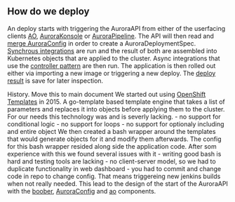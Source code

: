 ## How do we deploy
An deploy starts with triggering the AuroraAPI from either of the userfacing clients [AO](aurora#ao), [AuroraKonsole](aurora#auroraKonsole) or [AuroraPipeline](aurora#auroraPipeline). The API will then read and [merge AuroraConfig](aurora#AuroraConfig) in order to create a AuroraDeploymentSpec. [Synchrous integrations](aurora#integrationSyncronous) are run and the result of both are assembled into Kubernetes objects that are applied to the cluster. Async integrations that use the [controller pattern](https://kubernetes.io/docs/concepts/api-extension/custom-resources/#custom-controllers) are then run. The application is then rolled out either via importing a new image or triggering a new deploy. The [deploy result](aurora#deployResult) is save for later inspection.


History. Move this to main document
We started out using [OpenShift Templates](https://docs.openshift.org/latest/dev_guide/templates.html) in 2015. A go-template based template engine that takes a list of parameters and replaces it into objects before applying them to the cluster. For our needs this technology was and is severly lacking. - no support for conditional logic - no support for loops - no support for optionaly including and entire object We then created a bash wrapper around the templates that would generate objects for it and modify them afterwards. The config for this bash wrapper resided along side the application code. After som experience with this we found several issues with it - writing good bash is hard and testing tools are lacking - no client-server model, so we had to duplicate functionality in web dashboard - you had to commit and change code in repo to change config. That means triggereing new jenkins builds when not really needed. This lead to the design of the start of the AuroraAPI with the [boober](aurorapi/boober), [AuroraConfig](auroraConfig) and [ao](tools/ao) components.
